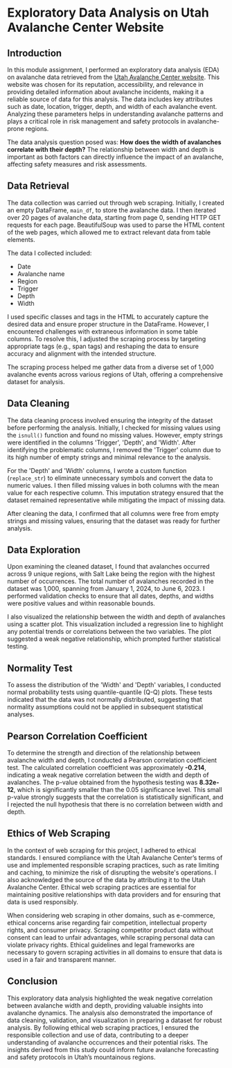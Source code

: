 # Exploratory Data Analysis on Utah Avalanche Center Website

## Introduction
In this module assignment, I performed an exploratory data analysis (EDA) on avalanche data retrieved from the [Utah Avalanche Center website](https://utahavalanchecenter.org/). This website was chosen for its reputation, accessibility, and relevance in providing detailed information about avalanche incidents, making it a reliable source of data for this analysis. The data includes key attributes such as date, location, trigger, depth, and width of each avalanche event. Analyzing these parameters helps in understanding avalanche patterns and plays a critical role in risk management and safety protocols in avalanche-prone regions.

The data analysis question posed was: **How does the width of avalanches correlate with their depth?** The relationship between width and depth is important as both factors can directly influence the impact of an avalanche, affecting safety measures and risk assessments.

## Data Retrieval
The data collection was carried out through web scraping. Initially, I created an empty DataFrame, `main_df`, to store the avalanche data. I then iterated over 20 pages of avalanche data, starting from page 0, sending HTTP GET requests for each page. BeautifulSoup was used to parse the HTML content of the web pages, which allowed me to extract relevant data from table elements.

The data I collected included:
- Date
- Avalanche name
- Region
- Trigger
- Depth
- Width

I used specific classes and tags in the HTML to accurately capture the desired data and ensure proper structure in the DataFrame. However, I encountered challenges with extraneous information in some table columns. To resolve this, I adjusted the scraping process by targeting appropriate tags (e.g., span tags) and reshaping the data to ensure accuracy and alignment with the intended structure.

The scraping process helped me gather data from a diverse set of 1,000 avalanche events across various regions of Utah, offering a comprehensive dataset for analysis.

## Data Cleaning
The data cleaning process involved ensuring the integrity of the dataset before performing the analysis. Initially, I checked for missing values using the `isnull()` function and found no missing values. However, empty strings were identified in the columns 'Trigger', 'Depth', and 'Width'. After identifying the problematic columns, I removed the 'Trigger' column due to its high number of empty strings and minimal relevance to the analysis.

For the 'Depth' and 'Width' columns, I wrote a custom function (`replace_str`) to eliminate unnecessary symbols and convert the data to numeric values. I then filled missing values in both columns with the mean value for each respective column. This imputation strategy ensured that the dataset remained representative while mitigating the impact of missing data.

After cleaning the data, I confirmed that all columns were free from empty strings and missing values, ensuring that the dataset was ready for further analysis.

## Data Exploration
Upon examining the cleaned dataset, I found that avalanches occurred across 9 unique regions, with Salt Lake being the region with the highest number of occurrences. The total number of avalanches recorded in the dataset was 1,000, spanning from January 1, 2024, to June 6, 2023. I performed validation checks to ensure that all dates, depths, and widths were positive values and within reasonable bounds.

I also visualized the relationship between the width and depth of avalanches using a scatter plot. This visualization included a regression line to highlight any potential trends or correlations between the two variables. The plot suggested a weak negative relationship, which prompted further statistical testing.

## Normality Test
To assess the distribution of the 'Width' and 'Depth' variables, I conducted normal probability tests using quantile-quantile (Q-Q) plots. These tests indicated that the data was not normally distributed, suggesting that normality assumptions could not be applied in subsequent statistical analyses.

## Pearson Correlation Coefficient
To determine the strength and direction of the relationship between avalanche width and depth, I conducted a Pearson correlation coefficient test. The calculated correlation coefficient was approximately **-0.214**, indicating a weak negative correlation between the width and depth of avalanches. The p-value obtained from the hypothesis testing was **8.32e-12**, which is significantly smaller than the 0.05 significance level. This small p-value strongly suggests that the correlation is statistically significant, and I rejected the null hypothesis that there is no correlation between width and depth.

## Ethics of Web Scraping
In the context of web scraping for this project, I adhered to ethical standards. I ensured compliance with the Utah Avalanche Center’s terms of use and implemented responsible scraping practices, such as rate limiting and caching, to minimize the risk of disrupting the website's operations. I also acknowledged the source of the data by attributing it to the Utah Avalanche Center. Ethical web scraping practices are essential for maintaining positive relationships with data providers and for ensuring that data is used responsibly.

When considering web scraping in other domains, such as e-commerce, ethical concerns arise regarding fair competition, intellectual property rights, and consumer privacy. Scraping competitor product data without consent can lead to unfair advantages, while scraping personal data can violate privacy rights. Ethical guidelines and legal frameworks are necessary to govern scraping activities in all domains to ensure that data is used in a fair and transparent manner.

## Conclusion
This exploratory data analysis highlighted the weak negative correlation between avalanche width and depth, providing valuable insights into avalanche dynamics. The analysis also demonstrated the importance of data cleaning, validation, and visualization in preparing a dataset for robust analysis. By following ethical web scraping practices, I ensured the responsible collection and use of data, contributing to a deeper understanding of avalanche occurrences and their potential risks. The insights derived from this study could inform future avalanche forecasting and safety protocols in Utah’s mountainous regions.

